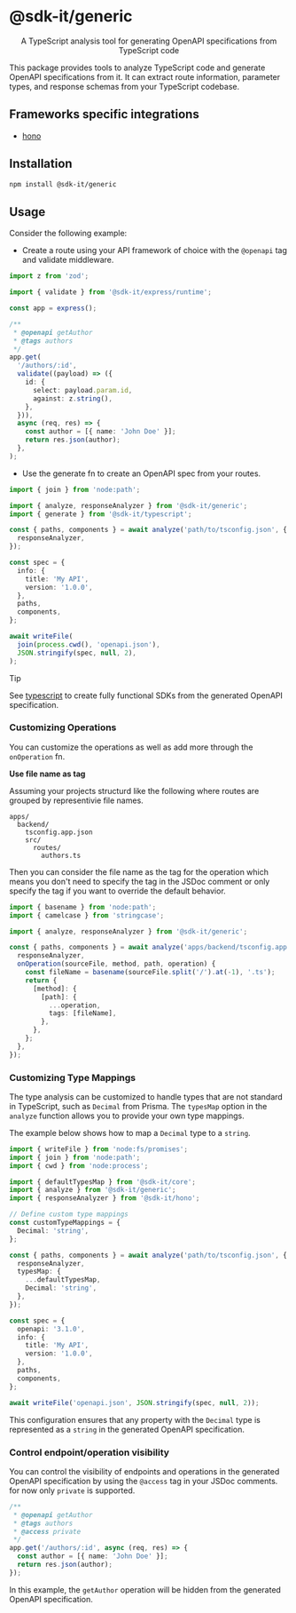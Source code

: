 # @sdk-it/generic

<p align="center">A TypeScript analysis tool for generating OpenAPI specifications from TypeScript code</p>

This package provides tools to analyze TypeScript code and generate OpenAPI specifications from it. It can extract route information, parameter types, and response schemas from your TypeScript codebase.

## Frameworks specific integrations

- [hono](../hono/README.md)

## Installation

```bash
npm install @sdk-it/generic
```

## Usage

Consider the following example:

- Create a route using your API framework of choice with the `@openapi` tag and validate middleware.

```typescript
import z from 'zod';

import { validate } from '@sdk-it/express/runtime';

const app = express();

/**
 * @openapi getAuthor
 * @tags authors
 */
app.get(
  '/authors/:id',
  validate((payload) => ({
    id: {
      select: payload.param.id,
      against: z.string(),
    },
  })),
  async (req, res) => {
    const author = [{ name: 'John Doe' }];
    return res.json(author);
  },
);
```

- Use the generate fn to create an OpenAPI spec from your routes.

```typescript
import { join } from 'node:path';

import { analyze, responseAnalyzer } from '@sdk-it/generic';
import { generate } from '@sdk-it/typescript';

const { paths, components } = await analyze('path/to/tsconfig.json', {
  responseAnalyzer,
});

const spec = {
  info: {
    title: 'My API',
    version: '1.0.0',
  },
  paths,
  components,
};

await writeFile(
  join(process.cwd(), 'openapi.json'),
  JSON.stringify(spec, null, 2),
);
```

> [!TIP]
> See [typescript](../typescript/README.md) to create fully functional SDKs from the generated OpenAPI specification.

### Customizing Operations

You can customize the operations as well as add more through the `onOperation` fn.

**Use file name as tag**

Assuming your projects structurd like the following where routes are grouped by representivie file names.

```
apps/
  backend/
    tsconfig.app.json
    src/
      routes/
        authors.ts
```

Then you can consider the file name as the tag for the operation which means you don't need to specify the tag in the JSDoc comment or only specify the tag if you want to override the default behavior.

```typescript
import { basename } from 'node:path';
import { camelcase } from 'stringcase';

import { analyze, responseAnalyzer } from '@sdk-it/generic';

const { paths, components } = await analyze('apps/backend/tsconfig.app.json', {
  responseAnalyzer,
  onOperation(sourceFile, method, path, operation) {
    const fileName = basename(sourceFile.split('/').at(-1), '.ts');
    return {
      [method]: {
        [path]: {
          ...operation,
          tags: [fileName],
        },
      },
    };
  },
});
```

### Customizing Type Mappings

The type analysis can be customized to handle types that are not standard in TypeScript, such as `Decimal` from Prisma. The `typesMap` option in the `analyze` function allows you to provide your own type mappings.

The example below shows how to map a `Decimal` type to a `string`.

```typescript
import { writeFile } from 'node:fs/promises';
import { join } from 'node:path';
import { cwd } from 'node:process';

import { defaultTypesMap } from '@sdk-it/core';
import { analyze } from '@sdk-it/generic';
import { responseAnalyzer } from '@sdk-it/hono';

// Define custom type mappings
const customTypeMappings = {
  Decimal: 'string',
};

const { paths, components } = await analyze('path/to/tsconfig.json', {
  responseAnalyzer,
  typesMap: {
    ...defaultTypesMap,
    Decimal: 'string',
  },
});

const spec = {
  openapi: '3.1.0',
  info: {
    title: 'My API',
    version: '1.0.0',
  },
  paths,
  components,
};

await writeFile('openapi.json', JSON.stringify(spec, null, 2));
```

This configuration ensures that any property with the `Decimal` type is represented as a `string` in the generated OpenAPI specification.

### Control endpoint/operation visibility

You can control the visibility of endpoints and operations in the generated OpenAPI specification by using the `@access` tag in your JSDoc comments. for now only `private` is supported.

```typescript
/**
 * @openapi getAuthor
 * @tags authors
 * @access private
 */
app.get('/authors/:id', async (req, res) => {
  const author = [{ name: 'John Doe' }];
  return res.json(author);
});
```

In this example, the `getAuthor` operation will be hidden from the generated OpenAPI specification.
